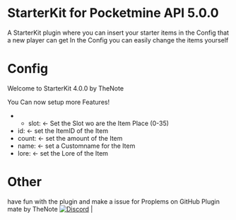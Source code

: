 # StarterKit for Pocketmine API 5.0.0
A StarterKit plugin where you can insert your starter items in the Config that a new player can get
In the Config you can easily change the items yourself

# Config

Welcome to StarterKit 4.0.0 by TheNote

You Can now setup more Features!

 * - slot: <- Set the Slot wo are the Item Place (0-35)
 *   id: <- set the ItemID of the Item
 *   count: <- set the amount of the Item
 *   name: <- set a Customname for the Item
 *   lore: <- set the Lore of the Item
    
# Other

have fun with the plugin and make a issue for Proplems on GitHub
Plugin mate by TheNote
[![Discord](https://img.shields.io/discord/427472879072968714.svg?style=flat-square&label=discord&colorB=7289da)](https://discord.gg/ju2gGzq) |<br>

